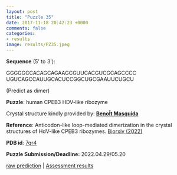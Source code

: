 ```yaml
---
layout: post
title: "Puzzle 35"
date: 2017-11-18 20:42:23 +0000
comments: false
categories: 
- results
image: results/PZ35.jpeg
---
```

**Sequence** (5' to 3'): 

GGGGGCCACAGCAGAAGCGUUCACGUCGCAGCCCC
UGUCAGCCAUUGCACUCCGGCUGCGAAUUCUGCU

(Predict as dimer)

**Puzzle**:
human CPEB3 HDV-like ribozyme

Crystal structure kindly provided by: [**Beno&Icirc;t Masquida**]()

**Reference**:
Anticodon-like loop-mediated dimerization in the crystal structures of HdV-like CPEB3 ribozymes.
[Biorxiv (2022) ](https://doi.org/10.1101/2022.09.22.508989)

**PDB id**: [7qr4](http://www.rcsb.org/pdb/explore/explore.do?structureId=7qr4) 

**Puzzle Submission/Deadline:** 2022.04.29/05.20

[raw prediction](https://github.com/rnapuzzles/rnapuzzles.github.io/tree/master/data/PZ35/pdb)    &#124;   [Assessment results](/table/2000/01/01/PZ35-3d.html)
